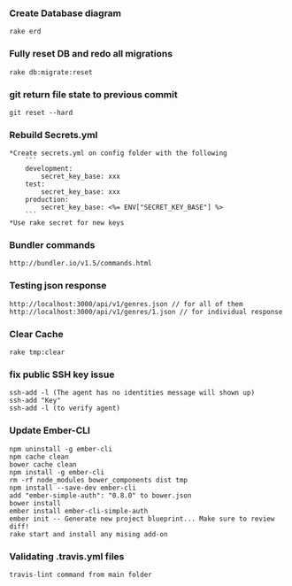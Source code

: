 ### Create Database diagram
```
rake erd
```
### Fully reset DB and redo all migrations
```
rake db:migrate:reset
```
### git return file state to previous commit
```
git reset --hard
```
### Rebuild Secrets.yml
	*Create secrets.yml on config folder with the following 
		```
		development:
			secret_key_base: xxx
		test:
			secret_key_base: xxx
		production:
			secret_key_base: <%= ENV["SECRET_KEY_BASE"] %>
		```
	*Use rake secret for new keys

### Bundler commands
```
http://bundler.io/v1.5/commands.html
```
### Testing json response
```
http://localhost:3000/api/v1/genres.json // for all of them
http://localhost:3000/api/v1/genres/1.json // for individual response
```
### Clear Cache
```
rake tmp:clear
```
### fix public SSH key issue
```
ssh-add -l (The agent has no identities message will shown up)
ssh-add "Key"
ssh-add -l (to verify agent)
```
### Update Ember-CLI
```
npm uninstall -g ember-cli
npm cache clean
bower cache clean
npm install -g ember-cli
rm -rf node_modules bower_components dist tmp
npm install --save-dev ember-cli
add "ember-simple-auth": "0.8.0" to bower.json
bower install
ember install ember-cli-simple-auth
ember init -- Generate new project blueprint... Make sure to review diff!
rake start and install any mising add-on	
```
### Validating .travis.yml files
```
travis-lint command from main folder
```

